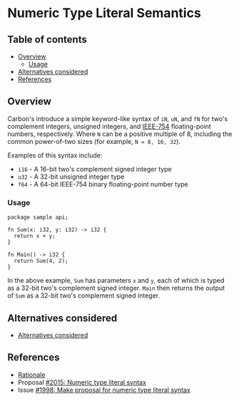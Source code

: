 # Numeric Type Literal Semantics

<!--
Part of the Carbon Language project, under the Apache License v2.0 with LLVM
Exceptions. See /LICENSE for license information.
SPDX-License-Identifier: Apache-2.0 WITH LLVM-exception
-->

<!-- toc -->

## Table of contents

-   [Overview](#overview)
    -   [Usage](#usage)
-   [Alternatives considered](#alternatives-considered)
-   [References](#references)

<!-- tocstop -->

## Overview

Carbon's introduce a simple keyword-like syntax of `iN`, `uN`, and `fN` for
two's complement integers, unsigned integers, and
[IEEE-754](https://en.wikipedia.org/wiki/IEEE_754) floating-point numbers,
respectively. Where `N` can be a positive multiple of 8, including the common
power-of-two sizes (for example, `N = 8, 16, 32`).

Examples of this syntax include:

-   `i16` - A 16-bit two's complement signed integer type
-   `u32` - A 32-bit unsigned integer type
-   `f64` - A 64-bit IEEE-754 binary floating-point number type

### Usage

```carbon
package sample api;

fn Sum(x: i32, y: i32) -> i32 {
  return x + y;
}

fn Main() -> i32 {
  return Sum(4, 2);
}
```

In the above example, `Sum` has parameters `x` and `y`, each of which is typed
as a 32-bit two's complement signed integer. `Main` then returns the output of
`Sum` as a 32-bit two's complement signed integer.

## Alternatives considered

-   [Alternatives considered](/proposals/p2015.md#alternatives-considered)

## References

-   [Rationale](/proposals/p2015.md#rationale)
-   Proposal
    [#2015: Numeric type literal syntax](https://github.com/carbon-language/carbon-lang/pull/2015)
-   Issue
    [#1998: Make proposal for numeric type literal syntax](https://github.com/carbon-language/carbon-lang/issues/1998#issuecomment-1212644291)
